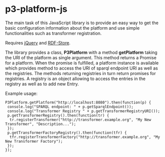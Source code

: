 # p3-platform-js

The main task of this JavaScript library is to provide an easy way to get the basic configuration information about the platform and use simple functionalities such as transformer registration.

Requires [jQuery](https://github.com/jquery/jquery) and [RDF-Store](https://github.com/antoniogarrote/rdfstore-js).

The library provides a class, **P3Platform** with a method **getPlatform** taking the URI of the platform as single argument. This method returns a Promise for a platform. When the promise is fulfilled, a platform instance is available which provides method to access the URI of sparql endpoint URI as well as the registries. The methods returning registries in turn return promises for registries. A registry is an object allowing to access the entries in the registry as well as to add new Entry.

Example usage:

    P3Platform.getPlatform("http://localhost:8080").then(function(p) {
     console.log("SPARQL endpoint: " + p.getSparqlEndpoint());
     console.log("Transformer Registry " + p.getTransformerRegistryURI()); 
     p.getTransformerRegistry().then(function(tr) {
      tr.registerTransformer("http://transformer.example.org", "My New Transformer", "Description...");
     });
     p.getTransformerFactoryRegistry().then(function(tfr) {
      tfr.registerTransformerFactory("http://transformer.example.org", "My New Transformer Factory");
     });
    });
